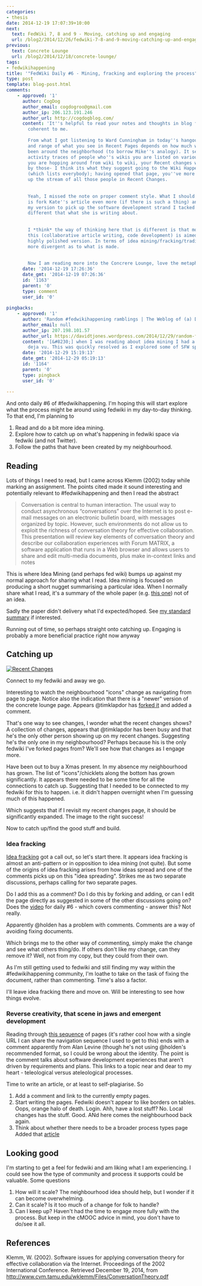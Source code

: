 ```yaml
---
categories:
- thesis
date: 2014-12-19 17:07:39+10:00
next:
  text: FedWiki 7, 8 and 9 - Moving, catching up and engaging
  url: /blog2/2014/12/26/fedwiki-7-8-and-9-moving-catching-up-and-engaging/
previous:
  text: Concrete Lounge
  url: /blog2/2014/12/18/concrete-lounge/
tags:
- fedwikihappening
title: '"FedWiki Daily #6 - Mining, fracking and exploring the process"'
type: post
template: blog-post.html
comments:
    - approved: '1'
      author: CogDog
      author_email: cogdogroo@gmail.com
      author_ip: 206.123.191.246
      author_url: http://cogdogblog.com/
      content: 'It''s helpful to read your notes and thoughts in blog format, much more
        coherent to me.
    
        From what I got listening to Ward Cunningham in today''s hangout, the breadth
        and range of what you see in Recent Pages depends on how much wandering you have
        been around the neighborhood (to borrow Mike''s analogy). It seems to be loading
        activity traces of people who''s wikis you are listed on various pages.  so if
        you are hopping around from wiki to wiki, your Recent changes will be refreshed
        by those- I think its what they suggest going to the Wiki Happenings page first
        (which lists everybody); having opened that page, you''ve more or less picked
        up the stream of all those people in Recent Changes.
    
    
        Yeah, I missed the note on proper comment style. What I should do (and maybe tomorrow)
        is fork Kate''s article even more (if there is such a thing) and end up writing
        my version to pick up the software development strand I tacked on, which is likely
        different that what she is writing about.
    
    
        I *think* the way of thinking here that is different is that most processes like
        this (collaborative article writing, code development) is aimed towards one final
        highly polished version. In terms of idea mining/fracking/trading/****ing it seems
        more divergent as to what is made.
    
    
        Now I am reading more into the Concrere Lounge, love the metaphor.'
      date: '2014-12-19 17:26:36'
      date_gmt: '2014-12-19 07:26:36'
      id: '1163'
      parent: '0'
      type: comment
      user_id: '0'
    
pingbacks:
    - approved: '1'
      author: 'Random #fedwikihappening ramblings | The Weblog of (a) David Jones'
      author_email: null
      author_ip: 207.198.101.57
      author_url: https://davidtjones.wordpress.com/2014/12/29/random-fedwikihappening-ramblings/
      content: '[&#8230;] when I was reading about idea mining I had a vague sense of
        deja vu. This was quickly resolved as I explored some of SFW space and came [&#8230;]'
      date: '2014-12-29 15:19:13'
      date_gmt: '2014-12-29 05:19:13'
      id: '1164'
      parent: '0'
      type: pingback
      user_id: '0'
    
---
```

And onto daily #6 of #fedwikihappening. I'm hoping this will start explore what the process might be around using fedwiki in my day-to-day thinking. To that end, I'm planning to

1. Read and do a bit more idea mining.
2. Explore how to catch up on what's happening in fedwiki space via fedwiki (and not Twitter).
3. Follow the paths that have been created by my neighbourhood.

## Reading

Lots of things I need to read, but I came across Klemm (2002) today while marking an assignment. The points cited made it sound interesting and potentially relevant to #fedwikihappening and then I read the abstract

> Conversation is central to human interaction. The usual way to conduct asynchronous “conversations” over the Internet is to post e-mail messages on an electronic bulletin board, with messages organized by topic. However, such environments do not allow us to exploit the richness of conversation theory for effective collaboration. This presentation will review key elements of conversation theory and describe our collaboration experiences with Forum MATRIX, a software application that runs in a Web browser and allows users to share and edit multi-media documents, plus make in-context links and notes

This is where Idea Mining (and perhaps fed wiki) bumps up against my normal approach for sharing what I read. Idea mining is focused on producing a short nugget summarising a particular idea. When I normally share what I read, it's a summary of the whole paper (e.g. [this one](/blog2/2010/03/17/embedding-behaviour-modification-paper-summary/)) not of an idea.

Sadly the paper didn't delivery what I'd expected/hoped. See [my standard summary](/blog2/2014/12/19/software-issues-for-applying-conversation-theory-for-effective-collaboration-via-the-internet/) if interested.

Running out of time, so perhaps straight onto catching up. Engaging is probably a more beneficial practice right now anyway

## Catching up

[![Recent Changes](images/15868605699_c531e8a401.jpg)](https://www.flickr.com/photos/david_jones/15868605699 "Recent Changes by David Jones, on Flickr")

Connect to my fedwiki and away we go.

Interesting to watch the neighbourhood "icons" change as navigating from page to page. Notice also the indication that there is a "newer" version of the concrete lounge page. Appears @timklapdor has [forked it](http://djones.federatedwiki.org/view/welcome-visitors/view/december-2014-journal/view/concrete-lounge/tim.au.fedwikihappening.net/concrete-lounge) and added a comment.

That's one way to see changes, I wonder what the recent changes shows? A collection of changes, appears that @timklapdor has been busy and that he's the only other person showing up on my recent changes. Suggesting he's the only one in my neighbourhood? Perhaps because his is the only fedwiki I've forked pages from? We'll see how that changes as I engage more.

Have been out to buy a Xmas present. In my absence my neighbourhood has grown. The list of "icons"/chicklets along the bottom has grown significantly. It appears there needed to be some time for all the connections to catch up. Suggesting that I needed to be connected to my fedwiki for this to happen. i.e. it didn't happen overnight when I'm guessing much of this happened.

Which suggests that if I revisit my recent changes page, it should be significantly expanded. The image to the right success!

Now to catch up/find the good stuff and build.

### Idea fracking

[Idea fracking](http://djones.federatedwiki.org/view/welcome-visitors/view/recent-changes/journal.hapgood.net/idea-fracking) got a call out, so let's start there. It appears idea fracking is almost an anti-pattern or in opposition to idea mining (not quite). But some of the origins of idea fracking arises from how ideas spread and one of the comments picks up on this "idea spreading". Strikes me as two separate discussions, perhaps calling for two separate pages.

Do I add this as a comment? Do I do this by forking and adding, or can I edit the page directly as suggested in some of the other discussions going on? Does the [video](https://www.youtube.com/watch?v=VvYdRTUP7qc) for daily #6 - which covers commenting - answer this? Not really.

Apparently @holden has a problem with comments. Comments are a way of avoiding fixing documents.

Which brings me to the other way of commenting, simply make the change and see what others thing/do. If others don't like my change, can they remove it? Well, not from my copy, but they could from their own.

As I'm still getting used to fedwiki and still finding my way within the #fedwikihappening community, I'm loathe to take on the task of fixing the document, rather than commenting. Time's also a factor.

I'll leave idea fracking there and move on. Will be interesting to see how things evolve.

### Reverse creativity, that scene in jaws and emergent development

Reading through [this sequence](http://djones.federatedwiki.org/view/welcome-visitors/view/recent-changes/kate.au.fedwikihappening.net/reverse-creativity/kate.au.fedwikihappening.net/that-scene-in-jaws) of pages (it's rather cool how with a single URL I can share the navigation sequence I used to get to this) ends with a comment apparently from Alan Levine (though he's not using @holden's recommended format, so I could be wrong about the identity. The point is the comment talks about software development experiences that aren't driven by requirements and plans. This links to a topic near and dear to my heart - teleological versus ateleological processes.

Time to write an article, or at least to self-plagiarise. So

1. Add a comment and link to the currently empty pages.
2. Start writing the pages. Fedwiki doesn't appear to like borders on tables. Oops, orange halo of death. Login. Ahh, have a lost stuff? No. Local changes has the stuff. Good. ANd here comes the neighbourhood back again.
3. Think about whether there needs to be a broader process types page Added that [article](http://djones.federatedwiki.org/view/welcome-visitors/view/recent-changes/view/types-of-process)

## Looking good

I'm starting to get a feel for fedwiki and am liking what I am experiencing. I could see how the type of community and process it supports could be valuable. Some questions

1. How will it scale? The neighbourhood idea should help, but I wonder if it can become overwhelming.
2. Can it scale? Is it too much of a change for folk to handle?
3. Can I keep up? Haven't had the time to engage more fully with the process. But keep in the cMOOC advice in mind, you don't have to do/see it all.

## References

Klemm, W. (2002). Software issues for applying conversation theory for effective collaboration via the Internet. Proceedings of the 2002 International Conference. Retrieved December 19, 2014, from http://www.cvm.tamu.edu/wklemm/Files/ConversationTheory.pdf